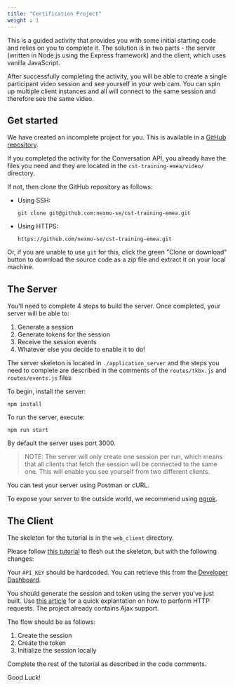 ```yaml
---
title: "Certification Project"
weight : 1
---
```


This is a guided activity that provides you with some initial starting code and relies on you to complete it. The solution is in two parts - the server (written in Node.js using the Express framework) and the client, which uses vanilla JavaScript.

After successfully completing the activity, you will be able to create a single participant video session and see yourself in your web cam. You can spin up multiple client instances and all will connect to the same session and therefore see the same video.


## Get started
We have created an incomplete project for you. This is available in a [GitHub repository](https://github.com/nexmo-se/cst-training-emea/tree/master/video).

If you completed the activity for the Conversation API, you already have the files you need and they are located in the `cst-training-emea/video/` directory.

If not, then clone the GitHub repository as follows:

- Using SSH:

  ```
  git clone git@github.com:nexmo-se/cst-training-emea.git
  ```

- Using HTTPS:

  ```
  https://github.com/nexmo-se/cst-training-emea.git
  ```

Or, if you are unable to use `git` for this, click the green "Clone or download" button to download the source code as a zip file and extract it on your local machine.

## The Server

You'll need to complete 4 steps to build the server. Once completed, your server will be able to:

1. Generate a session
2. Generate tokens for the session
3. Receive the session events
4. Whatever else you decide to enable it to do!

The server skeleton is located in `./application_server` and the steps you need to complete are described in the comments of the `routes/tkbx.js` and `routes/events.js` files

To begin, install the server:

```
npm install
```

To run the server, execute:

```
npm run start
```

By default the server uses port 3000.

> NOTE: The server will only create one session per run, which means that all clients that fetch the session will be connected to the same one. This will enable you see yourself from two different clients.

You can test your server using Postman or cURL.

To expose your server to the outside world, we recommend using [ngrok](basic-concepts/ngrok).

## The Client

The skeleton for the tutorial is in the `web_client` directory.

Please follow [this tutorial](https://tokbox.com/developer/tutorials/web/basic-video-chat/) to flesh out the skeleton, but with the following changes:

Your `API_KEY` should be hardcoded. You can retrieve this from the [Developer Dashboard](https://dashboard.nexmo.com).

You should generate the session and token using the server you've just built. Use [this article](https://www.freecodecamp.org/news/here-is-the-most-popular-ways-to-make-an-http-request-in-javascript-954ce8c95aaa/#jquery-methods) for a quick explantation on how to perform HTTP requests. The project already contains Ajax support.

The flow should be as follows:

1. Create the session
2. Create the token
3. Initialize the session locally

Complete the rest of the tutorial as described in the code comments. 

Good Luck!